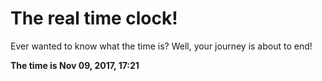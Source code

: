 # The real time clock!

Ever wanted to know what the time is? Well, your journey is about to end!

**The time is Nov 09, 2017, 17:21**